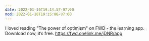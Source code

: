 ```yaml
---
date: 2022-01-16T19:14:57-07:00
mod: 2022-01-16T19:15:06-07:00
---
```


I loved reading "The power of optimism" on FWD - the learning app. Download now, it’s free. https://fwd.onelink.me/jDNR/app

